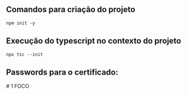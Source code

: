## Comandos para criação do projeto
`npm init -y`

## Execução do typescript no contexto do projeto
`npx tsc --init`

## Passwords para o certificado:
\# 1 FOCO